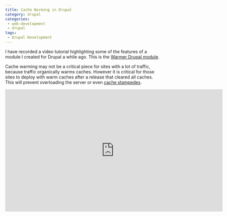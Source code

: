 ```yaml
---
title: Cache Warming in Drupal
category: drupal
categories:
 - web-development
 - drupal
tags:
 - Drupal Development
---
```

I have recorded a video tutorial highlighting some of the features of a module I created for Drupal a while ago. This is
the [Warmer Drupal module](https://www.drupal.org/project/warmer).

<!-- more -->

Cache warming may not be a critical piece for sites with a lot of traffic, because traffic organically warms caches.
However it is critical for those sites to deploy with warm caches after a release that cleared all caches. This will
prevent overloading the server or even [cache stampedes](https://en.wikipedia.org/wiki/Cache_stampede).

<iframe id='ivplayer' width='700' height='394' src='https://invidious.snopyta.org/embed/0gid-4LT4LM' style='border:none;'></iframe>

